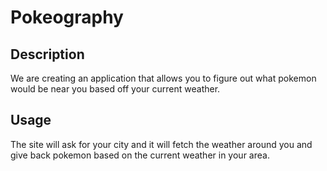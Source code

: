 # Pokeography

## Description
We are creating an application that allows you to figure out what pokemon would be near
you based off your current weather.

## Usage
The site will ask for your city and it will fetch the weather around you and give 
back pokemon based on the current weather in your area.